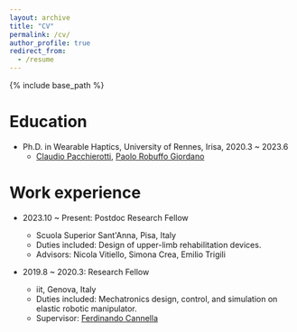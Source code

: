 ```yaml
---
layout: archive
title: "CV"
permalink: /cv/
author_profile: true
redirect_from:
  - /resume
---
```


{% include base_path %}

Education
======
<!--* B.S. in Automation, Nanjing Institute of Technology, 2014-->
<!--* M.S. in Control engineering, Harbin Institute of Technology, Shenzhen, 2014.9 ~ 2017.1
  * Supervisor: Yunjinag Lou (楼云江) -->
* Ph.D. in Wearable Haptics, University of Rennes, Irisa, 2020.3 ~ 2023.6
  * [Claudio Pacchierotti](https://team.inria.fr/rainbow/team/claudio-pacchierotti/), [Paolo Robuffo Giordano](https://team.inria.fr/rainbow/team/prg/)

Work experience
======
* 2023.10 ~ Present: Postdoc Research Fellow
  * Scuola Superior Sant'Anna, Pisa, Italy
  * Duties included: Design of upper-limb rehabilitation devices.
  * Advisors: Nicola Vitiello, Simona Crea, Emilio Trigili

* 2019.8 ~ 2020.3: Research Fellow
  * iit, Genova, Italy
  * Duties included: Mechatronics design, control, and simulation on elastic robotic manipulator.
  * Supervisor: [Ferdinando Cannella](https://www.iit.it/people-details/-/people/ferdinando-cannella)

<!--* 2018.1 ~ 2019.8: Software Engineer
  * Huawei Technology (华为，松山湖)
  * Duties included: Programming and implementation of embedded software system
  -->

 <!-- 
Skills
======
* CAD
* Skill 2
  * Sub-skill 2.1
  * Sub-skill 2.2
  * Sub-skill 2.3
* Skill 3

Publications
======
  <ul>{% for post in site.publications %}
    {% include archive-single-cv.html %}
  {% endfor %}</ul>
  
Talks
======
  <ul>{% for post in site.talks %}
    {% include archive-single-talk-cv.html %}
  {% endfor %}</ul>
  
Teaching
======
  <ul>{% for post in site.teaching %}
    {% include archive-single-cv.html %}
  {% endfor %}</ul>
  
Service and leadership
======
* Currently signed in to 43 different slack teams
